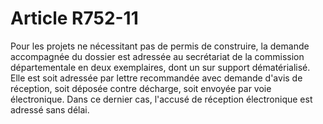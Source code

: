 # Article R752-11

<p>Pour les projets ne nécessitant pas de permis de construire, la demande accompagnée du dossier est adressée au secrétariat de la commission départementale en deux exemplaires, dont un sur support dématérialisé. Elle est soit adressée par lettre recommandée avec demande d'avis de réception, soit déposée contre décharge, soit envoyée par voie électronique. Dans ce dernier cas, l'accusé de réception électronique est adressé sans délai. </p><p><br/></p>